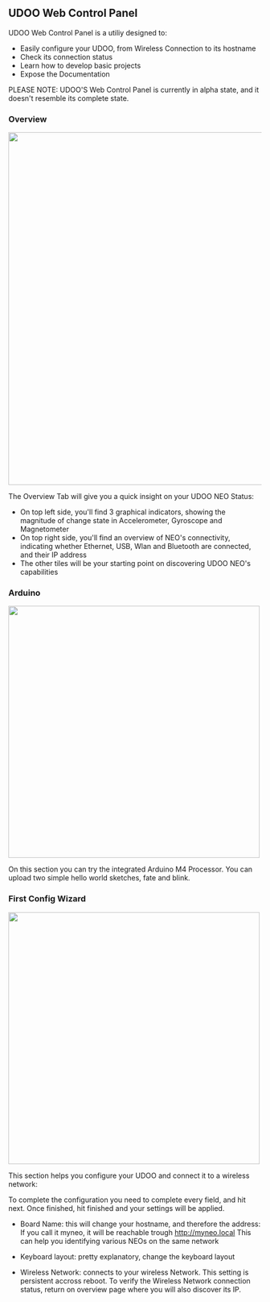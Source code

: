 ## UDOO Web Control Panel

UDOO Web Control Panel is a utiliy designed to:

* Easily configure your UDOO, from Wireless Connection to its hostname
* Check its connection status
* Learn how to develop basic projects
* Expose the Documentation

PLEASE NOTE: UDOO'S Web Control Panel is currently in alpha state, and it doesn't resemble its complete state.

### Overview 

<img style="width:700px;" src="../img/udoo-web-control-panel1.jpg">

The Overview Tab will give you a quick insight on your UDOO NEO Status:

* On top left side, you'll find 3 graphical indicators, showing the magnitude of change state in Accelerometer, Gyroscope and Magnetometer
* On top right side, you'll find an overview of NEO's connectivity, indicating whether Ethernet, USB, Wlan and Bluetooth are connected, and their IP address
* The other tiles will be your starting point on discovering UDOO NEO's capabilities


### Arduino

<img style="width:500px;" src="../img/udoo-web-control-panel2.jpg">

On this section you can try the integrated Arduino M4 Processor. You can upload two simple hello world sketches, fate and blink.



### First Config Wizard 

<img style="width:500px;" src="../img/udoo-web-control-panel3.jpg">

This section helps you configure your UDOO and connect it to a wireless network:

To complete the configuration you need to complete every field, and hit next. Once finished, hit finished and your settings will be applied.  

* Board Name: this will change your hostname, and therefore the address:
If you call it myneo, it will be reachable trough http://myneo.local
This can help you identifying various NEOs on the same network

* Keyboard layout: pretty explanatory, change the keyboard layout 
* Wireless Network: connects to your wireless Network. This setting is persistent accross reboot. To verify the Wireless Network connection status, 
return on overview page where you will also discover its IP.


